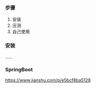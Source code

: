 
### 步骤
1. 安装
2. 压测
3. 自己使用


### 安装
......


### SpringBoot
https://www.jianshu.com/p/e5bcf8ba5128
